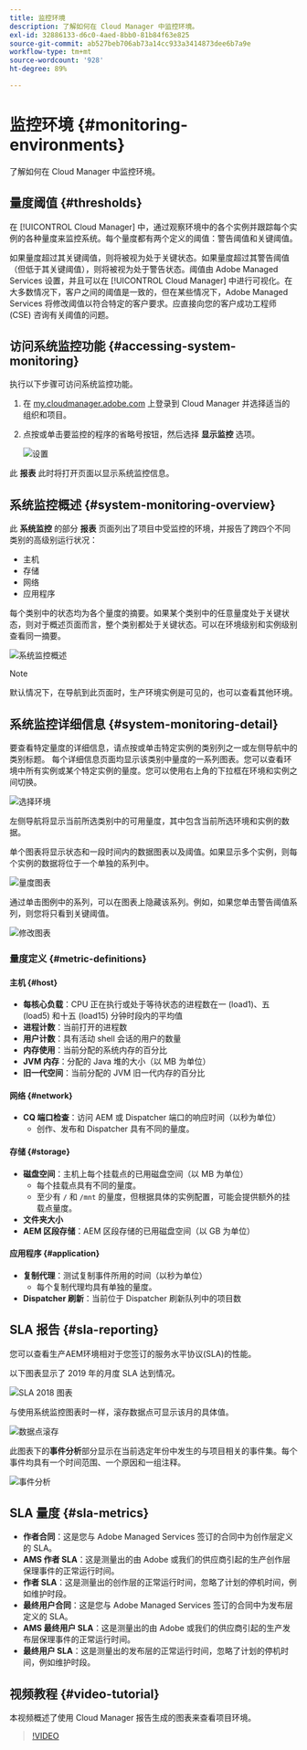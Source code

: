 ```yaml
---
title: 监控环境
description: 了解如何在 Cloud Manager 中监控环境。
exl-id: 32886133-d6c0-4aed-8bb0-81b84f63e825
source-git-commit: ab527beb706ab73a14cc933a3414873dee6b7a9e
workflow-type: tm+mt
source-wordcount: '928'
ht-degree: 89%

---
```



# 监控环境 {#monitoring-environments}

了解如何在 Cloud Manager 中监控环境。

## 量度阈值 {#thresholds}

在 [!UICONTROL Cloud Manager] 中，通过观察环境中的各个实例并跟踪每个实例的各种量度来监控系统。每个量度都有两个定义的阈值：警告阈值和关键阈值。

如果量度超过其关键阈值，则将被视为处于关键状态。如果量度超过其警告阈值（但低于其关键阈值），则将被视为处于警告状态。阈值由 Adobe Managed Services 设置，并且可以在 [!UICONTROL Cloud Manager] 中进行可视化。在大多数情况下，客户之间的阈值是一致的，但在某些情况下，Adobe Managed Services 将修改阈值以符合特定的客户要求。应直接向您的客户成功工程师 (CSE) 咨询有关阈值的问题。

## 访问系统监控功能 {#accessing-system-monitoring}

执行以下步骤可访问系统监控功能。

1. 在 [my.cloudmanager.adobe.com](https://my.cloudmanager.adobe.com) 上登录到 Cloud Manager 并选择适当的组织和项目。

1. 点按或单击要监控的程序的省略号按钮，然后选择 **显示监控** 选项。

   ![设置](/help/assets/first-timea1.png)

此 **报表** 此时将打开页面以显示系统监控信息。

## 系统监控概述 {#system-monitoring-overview}

此 **系统监控** 的部分 **报表** 页面列出了项目中受监控的环境，并报告了跨四个不同类别的高级别运行状况：

* 主机
* 存储
* 网络
* 应用程序

每个类别中的状态均为各个量度的摘要。如果某个类别中的任意量度处于关键状态，则对于概述页面而言，整个类别都处于关键状态。可以在环境级别和实例级别查看同一摘要。

![系统监控概述](/help/assets/System-Monitoring-Reports.png)

>[!NOTE]
>
>默认情况下，在导航到此页面时，生产环境实例是可见的，也可以查看其他环境。

## 系统监控详细信息 {#system-monitoring-detail}

要查看特定量度的详细信息，请点按或单击特定实例的类别列之一或左侧导航中的类别标题。 每个详细信息页面均显示该类别中量度的一系列图表。您可以查看环境中所有实例或某个特定实例的量度。您可以使用右上角的下拉框在环境和实例之间切换。

![选择环境](/help/assets/System_Monitoring1.png)

左侧导航将显示当前所选类别中的可用量度，其中包含当前所选环境和实例的数据。

单个图表将显示状态和一段时间内的数据图表以及阈值。如果显示多个实例，则每个实例的数据将位于一个单独的系列中。

![量度图表](/help/assets/Monitoring_Graphs1.png)

通过单击图例中的系列，可以在图表上隐藏该系列。例如，如果您单击警告阈值系列，则您将只看到关键阈值。

![修改图表](/help/assets/Monitoring_Graphs2.png)

### 量度定义 {#metric-definitions}

#### 主机 {#host}

* **每核心负载**：CPU 正在执行或处于等待状态的进程数在一 (load1)、五 (load5) 和十五 (load15) 分钟时段内的平均值
* **进程计数**：当前打开的进程数
* **用户计数**：具有活动 shell 会话的用户的数量
* **内存使用**：当前分配的系统内存的百分比
* **JVM 内存**：分配的 Java 堆的大小（以 MB 为单位）
* **旧一代空间**：当前分配的 JVM 旧一代内存的百分比

#### 网络 {#network}

* **CQ 端口检查**：访问 AEM 或 Dispatcher 端口的响应时间（以秒为单位）
   * 创作、发布和 Dispatcher 具有不同的量度。

#### 存储 {#storage}

* **磁盘空间**：主机上每个挂载点的已用磁盘空间（以 MB 为单位）
   * 每个挂载点具有不同的量度。
   * 至少有 `/` 和 `/mnt` 的量度，但根据具体的实例配置，可能会提供额外的挂载点量度。
* **文件夹大小**
* **AEM 区段存储**：AEM 区段存储的已用磁盘空间（以 GB 为单位）

#### 应用程序 {#application}

* **复制代理**：测试复制事件所用的时间（以秒为单位）
   * 每个复制代理均具有单独的量度。
* **Dispatcher 刷新**：当前位于 Dispatcher 刷新队列中的项目数

## SLA 报告 {#sla-reporting}

您可以查看生产AEM环境相对于您签订的服务水平协议(SLA)的性能。

以下图表显示了 2019 年的月度 SLA 达到情况。

![SLA 2018 图表](/help/assets/SLA-Reports-one.png)

与使用系统监控图表时一样，滚存数据点可显示该月的具体值。

![数据点滚存](/help/assets/SLA-Reports-two.png)

此图表下的&#x200B;**事件分析**&#x200B;部分显示在当前选定年份中发生的与项目相关的事件集。每个事件均具有一个时间范围、一个原因和一组注释。

![事件分析](/help/assets/sla-reporting3.png)

## SLA 量度 {#sla-metrics}

* **作者合同**：这是您与 Adobe Managed Services 签订的合同中为创作层定义的 SLA。
* **AMS 作者 SLA**：这是测量出的由 Adobe 或我们的供应商引起的生产创作层保理事件的正常运行时间。
* **作者 SLA**：这是测量出的创作层的正常运行时间，忽略了计划的停机时间，例如维护时段。
* **最终用户合同**：这是您与 Adobe Managed Services 签订的合同中为发布层定义的 SLA。
* **AMS 最终用户 SLA**：这是测量出的由 Adobe 或我们的供应商引起的生产发布层保理事件的正常运行时间。
* **最终用户 SLA**：这是测量出的发布层的正常运行时间，忽略了计划的停机时间，例如维护时段。

## 视频教程 {#video-tutorial}

本视频概述了使用 Cloud Manager 报告生成的图表来查看项目环境。

>[!VIDEO](https://video.tv.adobe.com/v/26315/)
